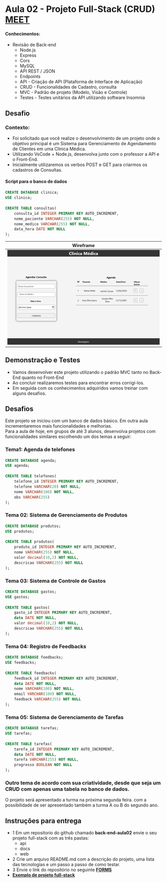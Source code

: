 # Aula 02 - Projeto Full-Stack (CRUD) [MEET](https://meet.google.com/zgt-angy-mbt)

#### Conhecimentos:
- Revisão de Back-end
    - Node.js
    - Express
    - Cors
    - MySQL
    - API REST / JSON
    - Endpoints
    - API - Criação de API (Plataforma de Interface de Aplicação)
    - CRUD - Funcionalidades de Cadastro, consulta
    - MVC - Padrão de projeto (Modelo, Visão e Controle)
    - Testes - Testes unitários da API utilizando software Insomnia

## Desafio
### Contexto:
- Foi solicitado que você realize o desenvolvimento de um projeto onde o objetivo principal é um Sistema para Gerenciamento de Agendamento de Clientes em uma Clínica Médica.
- Utilizando VsCode + Node.js, desenvolva junto com o professor a API e o Front-End.
- Inicialmente utilizaremos os verbos POST e GET para criarmos os cadastros de Consultas.

#### Script para o banco de dados
```sql
CREATE DATABASE clinica;
USE clinica;

CREATE TABLE consultas(
    consulta_id INTEGER PRIMARY KEY AUTO_INCREMENT,
    nome_paciente VARCHAR(255) NOT NULL,
    nome_medico VARCHAR(255) NOT NULL,
    data_hora DATE NOT NULL
);
```
|Wireframe|
|-|
|![Wireframe](./wireframe.png)|

## Demonstração e Testes
- Vamos desenvolver este projeto utilizando o padrão MVC tanto no Back-End quanto no Front-End 
- Ao concluir realizaremos testes para encontrar erros corrigí-los.
- Em seguida com os conhecimentos adquiridos vamos treinar com alguns desafios.

## Desafios
Este projeto se iniciou com um banco de dados básico. Em outra aula incrementaremos mais funcionalidades e melhorias.<br>Para a aula de hoje, em grupos de até 3 alunos, desenvolva projetos com funcionalidades similares escolhendo um dos temas a seguir:

### Tema1: Agenda de telefones
```sql
CREATE DATABASE agenda;
USE agenda;

CREATE TABLE telefones(
    telefone_id INTEGER PRIMARY KEY AUTO_INCREMENT,
    telefone VARCHAR(20) NOT NULL,
    nome VARCHAR(100) NOT NULL,
    obs VARCHAR(255) 
);
```
### Tema 02: Sistema de Gerenciamento de Produtos
```sql
CREATE DATABASE produtos;
USE produtos;

CREATE TABLE produtos(
    produto_id INTEGER PRIMARY KEY AUTO_INCREMENT,
    nome VARCHAR(255) NOT NULL,
    valor decimal(10,2) NOT NULL,
    descricao VARCHAR(255) NOT NULL
);
```

### Tema 03: Sistema de Controle de Gastos
```sql
CREATE DATABASE gastos;
USE gastos;

CREATE TABLE gastos(
    gasto_id INTEGER PRIMARY KEY AUTO_INCREMENT,
    data DATE NOT NULL,
    valor decimal(10,2) NOT NULL,
    descricao VARCHAR(255) NOT NULL
);
```

### Tema 04: Registro de Feedbacks
```sql
CREATE DATABASE feedbacks;
USE feedbacks;

CREATE TABLE feedbacks(
    feedback_id INTEGER PRIMARY KEY AUTO_INCREMENT,
    data DATE NOT NULL,
    nome VARCHAR(100) NOT NULL,
    email VARCHAR(100) NOT NULL,
    feedback VARCHAR(255) NOT NULL
);
```

### Tema 05: Sistema de Gerenciamento de Tarefas
```sql
CREATE DATABASE tarefas;
USE tarefas;

CREATE TABLE tarefas(
    tarefa_id INTEGER PRIMARY KEY AUTO_INCREMENT,
    data DATE NOT NULL,
    tarefa VARCHAR(255) NOT NULL,
    progresso BOOLEAN NOT NULL
);
```

### Outro tema de acordo com sua criatividade, desde que seja um CRUD com apenas uma tabela no banco de dados.
O projeto será apresentado a turma na próxima segunda feira. com a possibilidade de ser apresentado também a turma A ou B do segundo ano.

## Instruções para entrega
- 1 Em um repositorio do github chamado **back-end-aula02** envie o seu projeto full-stack com as três pastas:
    - api
    - docs
    - web
- 2 Crie um arquivo README.md com a descrição do projeto, uma lista das tecnologias e um passo a passo de como testar.
- 3 Envie o link do repositório no seguinte **[FORMS](https://docs.google.com/forms/d/e/1FAIpQLSf8WHx5YrWwMxJsGicTDuGmDtv-XR1pJiNqOw15rauXZSJLEw/viewform?usp=header)**
- **[Exemplo de projeto full-stack](https://github.com/wellifabio/back-end-aula02-2025.git)**
